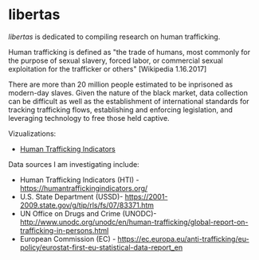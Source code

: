 # libertas

*libertas* is dedicated to compiling research on human trafficking. 

Human trafficking is defined as "the trade of humans, most commonly for the purpose of sexual slavery, forced labor, or commercial sexual exploitation for the trafficker or others" [Wikipedia 1.16.2017]

There are more than 20 million people estimated to be inprisoned as modern-day slaves. Given the nature of the black market, data collection can be difficult as well as the establishment of international standards for tracking trafficking flows, establishing and enforcing legislation, and leveraging technology to free those held captive. 

Vizualizations:

* [Human Trafficking Indicators](/libertas/HumanTraffickingIndicators/index.html)

Data sources I am investigating include: 

* Human Trafficking Indicators (HTI) - https://humantraffickingindicators.org/ 
* U.S. State Department (USSD)- https://2001-2009.state.gov/g/tip/rls/fs/07/83371.htm
* UN Office on Drugs and Crime (UNODC)- http://www.unodc.org/unodc/en/human-trafficking/global-report-on-trafficking-in-persons.html
* European Commission (EC) - https://ec.europa.eu/anti-trafficking/eu-policy/eurostat-first-eu-statistical-data-report_en



